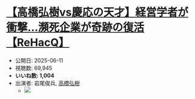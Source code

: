 # [【高橋弘樹vs慶応の天才】経営学者が衝撃…瀕死企業が奇跡の復活【ReHacQ】](https://www.youtube.com/watch?v=KlRybeuw028)
-   公開日: 2025-06-11
-   視聴数: 69,945
-   **いいね数: 1,004**
-   出演者: 岩尾俊兵, [高橋弘樹](/rehacq_fan/people/高橋弘樹 "wikilink")
    - [![](https://img.youtube.com/vi/KlRybeuw028/hqdefault.jpg)](https://www.youtube.com/watch?v=KlRybeuw028)
